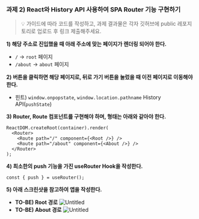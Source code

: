 ### 과제 2) React와 History API 사용하여 SPA Router 기능 구현하기

> 💡 가이드에 따라 코드를 작성하고, 과제 결과물은 각자 깃허브에 public 레포지토리로 업로드 후 링크 제출해주세요.

**1) 해당 주소로 진입했을 때 아래 주소에 맞는 페이지가 렌더링 되어야 한다.**

- `/` → `root` 페이지
- `/about` → `about` 페이지

**2) 버튼을 클릭하면 해당 페이지로, 뒤로 가기 버튼을 눌렀을 때 이전 페이지로 이동해야 한다.**

- 힌트) `window.onpopstate`, `window.location.pathname` History API(`pushState`)

**3) Router, Route 컴포넌트를 구현해야 하며, 형태는 아래와 같아야 한다.**

```tsx
ReactDOM.createRoot(container).render(
  <Router>
    <Route path="/" component={<Root />} />
    <Route path="/about" component={<About />} />
  </Router>
);
```

**4) 최소한의 push 기능을 가진 useRouter Hook을 작성한다.**

```tsx
const { push } = useRouter();
```

**5) 아래 스크린샷을 참고하여 앱을 작성한다.**

- **TO-BE) Root 경로**
  ![Untitled](https://s3-us-west-2.amazonaws.com/secure.notion-static.com/d2a19c69-ed92-4431-afca-156a3d8ccd7e/Untitled.png)
- **TO-BE) About 경로**
  ![Untitled](https://s3-us-west-2.amazonaws.com/secure.notion-static.com/a10c03a3-1d27-4a02-a495-c7f98775ca23/Untitled.png)
